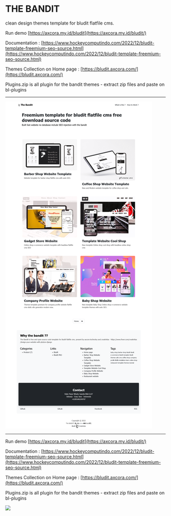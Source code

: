# THE BANDIT

clean design themes template for bludit flatfile cms.

Run demo [https://axcora.my.id/bludit](https://axcora.my.id/bludit/)

Documentation : [https://www.hockeycomputindo.com/2022/12/bludit-template-freemium-seo-source.html](https://www.hockeycomputindo.com/2022/12/bludit-template-freemium-seo-source.html)

Themes Collection on Home page : [https://bludit.axcora.com/](https://bludit.axcora.com/)

Plugins.zip is all plugin for the bandit themes - extract zip files and paste on bl-plugins

--------------------------------------

![free bludit template themes freemium download](screen.png)


--------------------------------------


Run demo [https://axcora.my.id/bludit](https://axcora.my.id/bludit/)

Documentation : [https://www.hockeycomputindo.com/2022/12/bludit-template-freemium-seo-source.html](https://www.hockeycomputindo.com/2022/12/bludit-template-freemium-seo-source.html)

Themes Collection on Home page : [https://bludit.axcora.com/](https://bludit.axcora.com/)

Plugins.zip is all plugin for the bandit themes - extract zip files and paste on bl-plugins

<a href="https://www.buymeacoffee.com/axcora"><img width="240" src="https://blogger.googleusercontent.com/img/b/R29vZ2xl/AVvXsEgIA9HMwkK8kr7uRwVNxnhXsLQsJHxQQYVSzqCAaK58OpJOiTlzbIX7eEwS_VpJ3oEG-xrmVEl2WKqGvB_o-KjyBGTbbjFHM_bN2Jce9g3FTnt2ZJViwcvB9DHPOKPEMCl7jTQRVWKPw_ETloH7_CK8Xr09SSNNx22xnfGjViwdEsGtR-yGrLmr-JUGHA/s1090/bmc-button.png"/></a>
